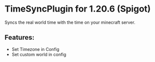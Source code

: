 # TimeSyncPlugin for 1.20.6 (Spigot)
Syncs the real world time with the time on your minecraft server.
## Features:
- Set Timezone in Config
- Set custom world in config 
